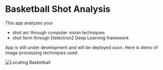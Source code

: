 # Basketball Shot Analysis

This app analyzes your
- shot arc through computer vision techniques
- shot form through Detectron2 Deep Learning framework

App is still under development and will be deployed soon. Here is demo of image processing techniques used:

![Locating Basketball](writeup/cv-techniques.gif)
